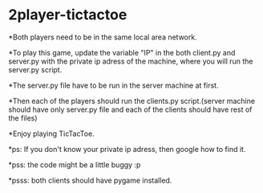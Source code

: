 # 2player-tictactoe
*Both players need to be in the same local area network.

*To play this game, update the variable "IP" in the both client.py and server.py with the private ip adress of the machine, where you will run the server.py script.

*The server.py file have to be run in the server machine at first.

*Then each of the players should run the clients.py script.(server machine should have only server.py file and each of the clients should have rest of the files)

*Enjoy playing TicTacToe.


*ps: If you don't know your private ip adress, then google how to find it.

*pss: the code might be a little buggy :p

*psss: both clients should have pygame installed.
